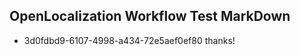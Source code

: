 ## OpenLocalization Workflow Test MarkDown
* 3d0fdbd9-6107-4998-a434-72e5aef0ef80 
thanks!<!--HONumber=Mar16_HO4-->
